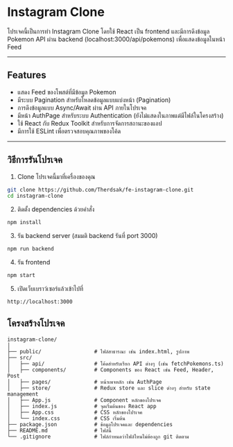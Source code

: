 # Instagram Clone

โปรเจคนี้เป็นการทำ Instagram Clone โดยใช้ React เป็น frontend และมีการดึงข้อมูล Pokemon API ผ่าน backend (localhost:3000/api/pokemons) เพื่อแสดงข้อมูลในหน้า Feed

---

## Features

- แสดง Feed ของโพสต์ที่มีข้อมูล Pokemon
- มีระบบ Pagination สำหรับโหลดข้อมูลแบบแบ่งหน้า (Pagination)
- การดึงข้อมูลแบบ Async/Await ผ่าน API ภายในโปรเจค
- มีหน้า AuthPage สำหรับระบบ Authentication (ยังไม่แสดงในภาพแต่มีไฟล์ในโครงสร้าง)
- ใช้ React กับ Redux Toolkit สำหรับการจัดการสถานะของแอป
- มีการใช้ ESLint เพื่อตรวจสอบคุณภาพของโค้ด

---

## วิธีการรันโปรเจค

1. Clone โปรเจคนี้มาที่เครื่องของคุณ



```bash
git clone https://github.com/Therdsak/fe-instagram-clone.git
cd instagram-clone
```

2. ติดตั้ง dependencies ด้วยคำสั่ง


```bash
npm install
```


3. รัน backend server (สมมติ backend รันที่ port 3000)


```bash
npm run backend
```


4. รัน frontend


```bash
npm start
```

5. เปิดเว็บเบราว์เซอร์แล้วเข้าไปที่

```bash
http://localhost:3000
```

## โครงสร้างโปรเจค 

```
instagram-clone/
│
├── public/                 # ไฟล์สาธารณะ เช่น index.html, รูปภาพ
├── src/
│   ├── api/                # โค้ดสำหรับเรียก API ต่างๆ (เช่น fetchPokemons.ts)
│   ├── components/         # Components ของ React เช่น Feed, Header, Post
│   ├── pages/              # หน้าเพจหลัก เช่น AuthPage
│   ├── store/              # Redux store และ slice ต่างๆ สำหรับ state management
│   ├── App.js              # Component หลักของโปรเจค
│   ├── index.js            # จุดเริ่มต้นของ React app
│   ├── App.css             # CSS หลักของโปรเจค
│   └── index.css           # CSS เริ่มต้น
├── package.json            # ข้อมูลโปรเจคและ dependencies
├── README.md               # ไฟล์นี้
└── .gitignore              # ไฟล์กำหนดว่าไฟล์ไหนไม่ต้องถูก git ติดตาม


```